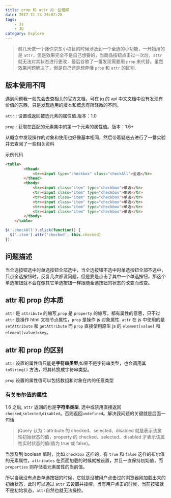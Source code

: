 ```yaml
---
title: prop 和 attr 的一些理解
date: 2017-11-24 20:02:28
tags: 
    - Js
    - JQ
category: Explore
---
```


> 前几天做一个迷你京东小项目的时候涉及到一个全选的小功能，一开始用的是 `attr`，但是效果完全不是自己想要的，当商品按钮点击过一次后，`attr` 就无法对其状态进行更改，最后谷歌了一番发现需要用 `prop` 来代替。虽然效果问题解决了，但是自己还是想弄懂 `prop` 和 `attr` 的区别.

<!--more-->

## 版本使用不同

遇到问题我一般先会去查相关的官方文档，可在 jq 的 api 中文文档中没有发现有价值的东西，只是发现适用的版本和概念有所轻微的不同。

`attr` : 设置或返回被选元素的属性值.版本：1.0

`prop` : 获取在匹配的元素集中的第一个元素的属性值。版本：1.6+

从概念中发现操作的对象和使用也好像基本相同，然后带着疑惑去进行了一番实验并去查阅了一些相关资料

示例代码

```HTML
<table>
        <thead>
            <tr><input type="checkbox" class="checkAll">全选</tr>
        </thead>
        <tbody>
            <tr><input class="item" type="checkbox">单选</tr>
            <tr><input class="item" type="checkbox">单选</tr>
            <tr><input class="item" type="checkbox">单选</tr>
            <tr><input class="item" type="checkbox">单选</tr>
            <tr><input class="item" type="checkbox">单选</tr>
            <tr><input class="item" type="checkbox">单选</tr>
        </tbody>
    </table>
```

```js
$('.checkAll').click(function() {
  $('.item').attr('checked', this.checked)
})
```

## 问题描述

当全选按钮选中时单选按钮全部选中，当全选按钮不选中时单选按钮全部不选中，只点全选按钮时，反复几次都没问题，但是要是点击了其中一个单选按钮，那这个单选按钮就不会在像其它单选按钮一样跟随全选按钮的状态的改变而改变。

## attr 和 prop 的本质

`attr` 是 `attribute` 的缩写,`prop` 是 `property` 的缩写，都有属性的意思，只不过 `attr` 是操作 html 文档节点属性，`prop` 是操作 js 对象属性. `attr` 在 js 中使用的是 `setAttribute` 和 `getAttribute` 而 `prop` 直接使用原生 js 的 `element[value]` 和 `element[value]=key`。

## attr 和 prop 的区别

`attr` 设置的属性值只能是**字符串类型**,如果不是字符串类型，也会调用其 `toString()` 方法，将其转换成字符串类型。

`prop` 设置的属性值可以包括数组和对象在内的任意类型

### 有关布尔值的属性

1.6 之后, `attr` 返回的也是**字符串类型**, 选中或禁用直接返回 `checked`,`selected`,`disabled`。否则返回`undefined`。解决我问题的关键就是后面一句话

> jQuery 认为：attribute 的 checked、selected、disabled 就是表示该属性初始状态的值，property 的 checked、selected、disabled 才表示该属性实时状态的值(值为 true 或 false)。

当涉及到 boolean 值时，比如 `checkbox` 这样的，有 `true` 和 `false` 这样的布尔值的元素属性，`attributes` 在页面加载的时候就被设置，并且一直保持初始值，而 `properties` 则存储着元素属性的当前值。

所以当我没有点击单选按钮的时候，它就是没被用户点击过的浏览器刚加载出来的初始状态，此时可以通过 `attr` 去设置并操控，当有用户点击的时候，当前按钮就不是初始状态，`attr`自然也就无法操控。

